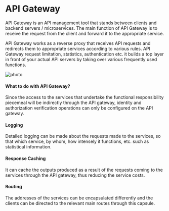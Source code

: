 # API Gateway

API Gateway is an API management tool that stands between clients and backend servers / microservices. The main function of API Gateway is to receive the request from the client and forward it to the appropriate service.

API Gateway works as a reverse proxy that receives API requests and redirects them to appropriate services according to various rules. API Gateway request limitation, statistics, authentication etc. it builds a top layer in front of your actual API servers by taking over various frequently used functions.


![photo](https://www.gencayyildiz.com/blog/wp-content/uploads/2020/06/Microservice-Mimarisinde-API-Gateway-Nedir.png)


####  What to do with API Gateway?

Since the access to the services that undertake the functional responsibility piecemeal will be indirectly through the API gateway, identity and authorization verification operations can only be configured on the API gateway.

#### Logging

Detailed logging can be made about the requests made to the services, so that which service, by whom, how intensely it functions, etc. such as statistical information.

#### Response Caching

It can cache the outputs produced as a result of the requests coming to the services through the API gateway, thus reducing the service costs.

#### Routing

The addresses of the services can be encapsulated differently and the clients can be directed to the relevant main routes through this capsule.





